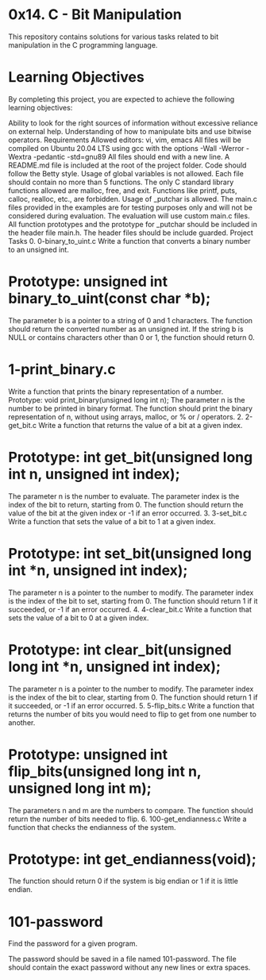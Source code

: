 # 0x14. C - Bit Manipulation 
This repository contains solutions for various tasks related to bit manipulation in the C programming language.

# Learning Objectives 
By completing this project, you are expected to achieve the following learning objectives:

Ability to look for the right sources of information without excessive reliance on external help. Understanding of how to manipulate bits and use bitwise operators. Requirements Allowed editors: vi, vim, emacs All files will be compiled on Ubuntu 20.04 LTS using gcc with the options -Wall -Werror -Wextra -pedantic -std=gnu89 All files should end with a new line. A README.md file is included at the root of the project folder. Code should follow the Betty style. Usage of global variables is not allowed. Each file should contain no more than 5 functions. The only C standard library functions allowed are malloc, free, and exit. Functions like printf, puts, calloc, realloc, etc., are forbidden. Usage of _putchar is allowed. The main.c files provided in the examples are for testing purposes only and will not be considered during evaluation. The evaluation will use custom main.c files. All function prototypes and the prototype for _putchar should be included in the header file main.h. The header files should be include guarded. Project Tasks 0. 0-binary_to_uint.c Write a function that converts a binary number to an unsigned int.

# Prototype: unsigned int binary_to_uint(const char *b); 
The parameter b is a pointer to a string of 0 and 1 characters. The function should return the converted number as an unsigned int. If the string b is NULL or contains characters other than 0 or 1, the function should return 0.

# 1-print_binary.c 
Write a function that prints the binary representation of a number.
Prototype: void print_binary(unsigned long int n); The parameter n is the number to be printed in binary format. The function should print the binary representation of n, without using arrays, malloc, or % or / operators. 2. 2-get_bit.c Write a function that returns the value of a bit at a given index.

# Prototype: int get_bit(unsigned long int n, unsigned int index); 
The parameter n is the number to evaluate. The parameter index is the index of the bit to return, starting from 0. The function should return the value of the bit at the given index or -1 if an error occurred. 3. 3-set_bit.c Write a function that sets the value of a bit to 1 at a given index.

# Prototype: int set_bit(unsigned long int *n, unsigned int index);
The parameter n is a pointer to the number to modify. The parameter index is the index of the bit to set, starting from 0. The function should return 1 if it succeeded, or -1 if an error occurred. 4. 4-clear_bit.c Write a function that sets the value of a bit to 0 at a given index.

# Prototype: int clear_bit(unsigned long int *n, unsigned int index);
The parameter n is a pointer to the number to modify. The parameter index is the index of the bit to clear, starting from 0. The function should return 1 if it succeeded, or -1 if an error occurred. 5. 5-flip_bits.c Write a function that returns the number of bits you would need to flip to get from one number to another.

# Prototype: unsigned int flip_bits(unsigned long int n, unsigned long int m);
The parameters n and m are the numbers to compare. The function should return the number of bits needed to flip. 6. 100-get_endianness.c Write a function that checks the endianness of the system.

# Prototype: int get_endianness(void);
The function should return 0 if the system is big endian or 1 if it is little endian.
# 101-password 
Find the password for a given program.

The password should be saved in a file named 101-password. The file should contain the exact password without any new lines or extra spaces.